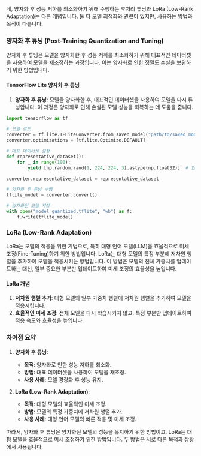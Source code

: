 네, 양자화 후 성능 저하를 최소화하기 위해 수행하는 후처리 튜닝과 LoRa (Low-Rank Adaptation)는 다른 개념입니다. 둘 다 모델 최적화와 관련이 있지만, 사용하는 방법과 목적이 다릅니다.

### 양자화 후 튜닝 (Post-Training Quantization and Tuning)

양자화 후 튜닝은 모델을 양자화한 후 성능 저하를 최소화하기 위해 대표적인 데이터셋을 사용하여 모델을 재조정하는 과정입니다. 이는 양자화로 인한 정밀도 손실을 보완하기 위한 방법입니다.

#### TensorFlow Lite 양자화 후 튜닝

1. **양자화 후 튜닝**: 모델을 양자화한 후, 대표적인 데이터셋을 사용하여 모델을 다시 튜닝합니다. 이 과정은 양자화로 인해 손실된 모델 성능을 회복하는 데 도움을 줍니다.

```python
import tensorflow as tf

# 모델 로드
converter = tf.lite.TFLiteConverter.from_saved_model("path/to/saved_model")
converter.optimizations = [tf.lite.Optimize.DEFAULT]

# 대표 데이터셋 설정
def representative_dataset():
    for _ in range(100):
        yield [np.random.rand(1, 224, 224, 3).astype(np.float32)]  # 입력 형태에 맞게 수정

converter.representative_dataset = representative_dataset

# 양자화 후 튜닝 수행
tflite_model = converter.convert()

# 양자화된 모델 저장
with open("model_quantized.tflite", "wb") as f:
    f.write(tflite_model)
```

### LoRa (Low-Rank Adaptation)

LoRa는 모델의 적응을 위한 기법으로, 특히 대형 언어 모델(LLM)을 효율적으로 미세 조정(Fine-Tuning)하기 위한 방법입니다. LoRa는 대형 모델의 특정 부분에 저차원 행렬을 추가하여 모델을 적응시키는 방법입니다. 이 방법은 모델의 전체 가중치를 업데이트하는 대신, 일부 중요한 부분만 업데이트하여 미세 조정의 효율성을 높입니다.

#### LoRa 개념

1. **저차원 행렬 추가**: 대형 모델의 일부 가중치 행렬에 저차원 행렬을 추가하여 모델을 적응시킵니다.
2. **효율적인 미세 조정**: 전체 모델을 다시 학습시키지 않고, 특정 부분만 업데이트하여 적응 속도와 효율성을 높입니다.

### 차이점 요약

1. **양자화 후 튜닝**:
   - **목적**: 양자화로 인한 성능 저하를 최소화.
   - **방법**: 대표 데이터셋을 사용하여 모델을 재조정.
   - **사용 사례**: 모델 경량화 후 성능 유지.

2. **LoRa (Low-Rank Adaptation)**:
   - **목적**: 대형 모델의 효율적인 미세 조정.
   - **방법**: 모델의 특정 가중치에 저차원 행렬 추가.
   - **사용 사례**: 대형 언어 모델의 빠른 적응 및 미세 조정.

따라서, 양자화 후 튜닝은 양자화된 모델의 성능을 유지하기 위한 방법이고, LoRa는 대형 모델을 효율적으로 미세 조정하기 위한 방법입니다. 두 방법은 서로 다른 목적과 상황에서 사용됩니다.
